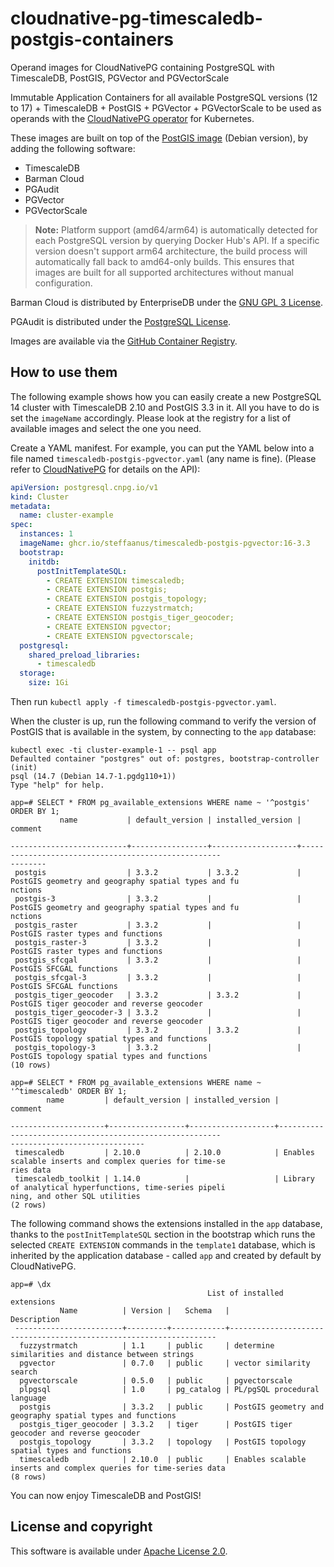 # cloudnative-pg-timescaledb-postgis-containers

Operand images for CloudNativePG containing PostgreSQL with TimescaleDB, PostGIS, PGVector and PGVectorScale

Immutable Application Containers for all available PostgreSQL versions (12 to 17) + TimescaleDB + PostGIS + PGVector + PGVectorScale to be used as operands
with the [CloudNativePG operator](https://cloudnative-pg.io) for Kubernetes.

These images are built on top of the [PostGIS image](https://hub.docker.com/r/postgis/postgis)
(Debian version), by adding the following software:

- TimescaleDB
- Barman Cloud
- PGAudit
- PGVector
- PGVectorScale

> **Note:** Platform support (amd64/arm64) is automatically detected for each PostgreSQL version by querying Docker Hub's API. If a specific version doesn't support arm64 architecture, the build process will automatically fall back to amd64-only builds. This ensures that images are built for all supported architectures without manual configuration.

Barman Cloud is distributed by EnterpriseDB under the
[GNU GPL 3 License](https://github.com/EnterpriseDB/barman/blob/master/LICENSE).

PGAudit is distributed under the
[PostgreSQL License](https://github.com/pgaudit/pgaudit/blob/master/LICENSE).

Images are available via the
[GitHub Container Registry](https://github.com/steffaanus/cloudnative-pg-timescaledb-postgis-pgvector-containers/pkgs/container/timescaledb-postgis-pgvector).

## How to use them

The following example shows how you can easily create a new PostgreSQL 14
cluster with TimescaleDB 2.10 and PostGIS 3.3 in it. All you have to do is set the `imageName`
accordingly. Please look at the registry for a list of available images
and select the one you need.

Create a YAML manifest. For example, you can put the YAML below into a file
named `timescaledb-postgis-pgvector.yaml` (any name is fine). (Please refer to
[CloudNativePG](https://cloudnative-pg.io/docs) for details on the API):

```yaml
apiVersion: postgresql.cnpg.io/v1
kind: Cluster
metadata:
  name: cluster-example
spec:
  instances: 1
  imageName: ghcr.io/steffaanus/timescaledb-postgis-pgvector:16-3.3
  bootstrap:
    initdb:
      postInitTemplateSQL:
        - CREATE EXTENSION timescaledb;
        - CREATE EXTENSION postgis;
        - CREATE EXTENSION postgis_topology;
        - CREATE EXTENSION fuzzystrmatch;
        - CREATE EXTENSION postgis_tiger_geocoder;
        - CREATE EXTENSION pgvector;
        - CREATE EXTENSION pgvectorscale;
  postgresql:
    shared_preload_libraries:
      - timescaledb
  storage:
    size: 1Gi
```

Then run `kubectl apply -f timescaledb-postgis-pgvector.yaml`.

When the cluster is up, run the following command to verify the version of
PostGIS that is available in the system, by connecting to the `app` database:

```console
kubectl exec -ti cluster-example-1 -- psql app
Defaulted container "postgres" out of: postgres, bootstrap-controller (init)
psql (14.7 (Debian 14.7-1.pgdg110+1))
Type "help" for help.

app=# SELECT * FROM pg_available_extensions WHERE name ~ '^postgis' ORDER BY 1;
           name           | default_version | installed_version |                          comment

--------------------------+-----------------+-------------------+----------------------------------------------------
--------
 postgis                  | 3.3.2           | 3.3.2             | PostGIS geometry and geography spatial types and fu
nctions
 postgis-3                | 3.3.2           |                   | PostGIS geometry and geography spatial types and fu
nctions
 postgis_raster           | 3.3.2           |                   | PostGIS raster types and functions
 postgis_raster-3         | 3.3.2           |                   | PostGIS raster types and functions
 postgis_sfcgal           | 3.3.2           |                   | PostGIS SFCGAL functions
 postgis_sfcgal-3         | 3.3.2           |                   | PostGIS SFCGAL functions
 postgis_tiger_geocoder   | 3.3.2           | 3.3.2             | PostGIS tiger geocoder and reverse geocoder
 postgis_tiger_geocoder-3 | 3.3.2           |                   | PostGIS tiger geocoder and reverse geocoder
 postgis_topology         | 3.3.2           | 3.3.2             | PostGIS topology spatial types and functions
 postgis_topology-3       | 3.3.2           |                   | PostGIS topology spatial types and functions
(10 rows)

app=# SELECT * FROM pg_available_extensions WHERE name ~ '^timescaledb' ORDER BY 1;
        name         | default_version | installed_version |                                        comment

---------------------+-----------------+-------------------+---------------------------------------------------------
------------------------------
 timescaledb         | 2.10.0          | 2.10.0            | Enables scalable inserts and complex queries for time-se
ries data
 timescaledb_toolkit | 1.14.0          |                   | Library of analytical hyperfunctions, time-series pipeli
ning, and other SQL utilities
(2 rows)
```

The following command shows the extensions installed in the `app` database,
thanks to the `postInitTemplateSQL` section in the bootstrap which runs the
selected `CREATE EXTENSION` commands in the `template1` database, which is
inherited by the application database - called `app` and created by default by
CloudNativePG.

```console
app=# \dx
                                            List of installed extensions
           Name          | Version |   Schema   |                            Description
 ------------------------+---------+------------+-------------------------------------------------------------------
  fuzzystrmatch          | 1.1     | public     | determine similarities and distance between strings
  pgvector               | 0.7.0   | public     | vector similarity search
  pgvectorscale          | 0.5.0   | public     | pgvectorscale
  plpgsql                | 1.0     | pg_catalog | PL/pgSQL procedural language
  postgis                | 3.3.2   | public     | PostGIS geometry and geography spatial types and functions
  postgis_tiger_geocoder | 3.3.2   | tiger      | PostGIS tiger geocoder and reverse geocoder
  postgis_topology       | 3.3.2   | topology   | PostGIS topology spatial types and functions
  timescaledb            | 2.10.0  | public     | Enables scalable inserts and complex queries for time-series data
(8 rows)
```

You can now enjoy TimescaleDB and PostGIS!

## License and copyright

This software is available under [Apache License 2.0](LICENSE).

